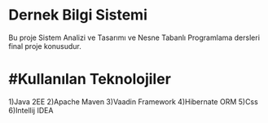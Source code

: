 Dernek Bilgi Sistemi
==============

Bu proje Sistem Analizi ve Tasarımı ve Nesne Tabanlı Programlama dersleri final proje konusudur.


#Kullanılan Teknolojiler
========
1)Java 2EE
2)Apache Maven
3)Vaadin Framework
4)Hibernate ORM
5)Css
6)Intellij IDEA
